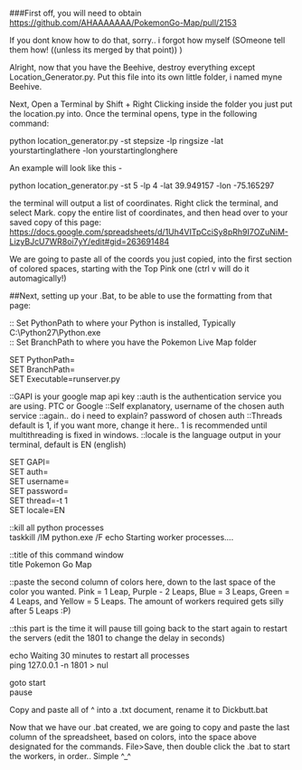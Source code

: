 ###First off, you will need to obtain https://github.com/AHAAAAAAA/PokemonGo-Map/pull/2153  

If you dont know how to do that, sorry.. i forgot how myself (SOmeone tell them how! ((unless its merged by that point)) )  

Alright, now that you have the Beehive, destroy everything except Location_Generator.py. Put this file into its own little folder, i named myne Beehive.  

Next, Open a Terminal by Shift + Right Clicking inside the folder you just put the location.py into. Once the terminal opens, type in the following command:   

python location_generator.py -st stepsize -lp ringsize -lat yourstartinglathere -lon yourstartinglonghere  


An example will look like this -  

python location_generator.py -st 5 -lp 4 -lat 39.949157 -lon -75.165297  

the terminal will output a list of coordinates. Right click the terminal, and select Mark. copy the entire list of coordinates, and then head over to your saved copy of this page: https://docs.google.com/spreadsheets/d/1Uh4VITpCciSy8pRh9I7OZuNiM-LizyBJcU7WR8oi7yY/edit#gid=263691484  

We are going to paste all of the coords you just copied, into the first section of colored spaces, starting with the Top Pink one (ctrl v will do it automagically!)  

##Next, setting up your .Bat, to be able to use the formatting from that page:  
  
  
  
:: Set PythonPath to where your Python is installed, Typically C:\Python27\Python.exe  
:: Set BranchPath to where you have the Pokemon Live Map folder  

SET PythonPath=  
SET BranchPath=  
SET Executable=runserver.py  

::GAPI is your google map api key
::auth is the authentication service you are using. PTC or Google
::Self explanatory, username of the chosen auth service
::again.. do i need to explain? password of chosen auth
::Threads default is 1, if you want more, change it here.. 1 is recommended until multithreading is fixed in windows.
::locale is the language output in your terminal, default is EN (english)


SET GAPI=  
SET auth=  
SET username=  
SET password=  
SET thread=-t 1  
SET locale=EN  


::kill all python processes  
taskkill /IM python.exe /F
echo Starting worker processes....


::title of this command window  
title Pokemon Go Map

::paste the second column of colors here, down to the last space of the color you wanted. Pink = 1 Leap, Purple - 2 Leaps, Blue = 3 Leaps, Green = 4 Leaps, and Yellow = 5 Leaps. The amount of workers required gets silly after 5 Leaps :P)  



::this part is the time it will pause till going back to the start again to restart the servers (edit the 1801 to change the delay in seconds)  

echo Waiting 30 minutes to restart all processes  
ping 127.0.0.1 -n 1801 > nul  

goto start  
pause  

Copy and paste all of ^ into a .txt document, rename it to Dickbutt.bat




Now that we have our .bat created, we are going to copy and paste the last column of the spreadsheet, based on colors, into the space above designated for the commands. File>Save, then double click the .bat to start the workers, in order.. Simple ^_^